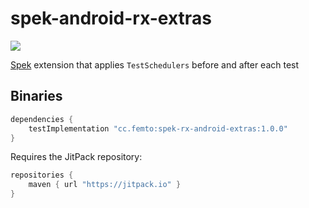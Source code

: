 # spek-android-rx-extras

[![](https://jitpack.io/v/cc.femto/spek-rx-android-extras.svg)](https://jitpack.io/#cc.femto/spek-rx-android-extras)

[Spek](https://www.spekframework.org/) extension that applies `TestSchedulers` before and after each test

## Binaries
```gradle
dependencies {
    testImplementation "cc.femto:spek-rx-android-extras:1.0.0"
}
```

Requires the JitPack repository:
```gradle
repositories {
    maven { url "https://jitpack.io" }
}
```
